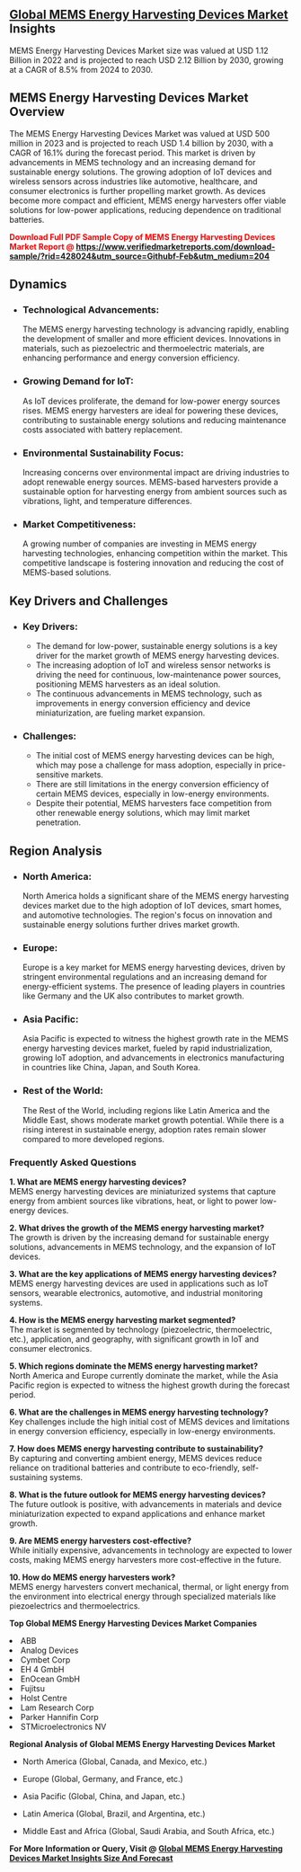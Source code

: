 <h2><a href="https://www.verifiedmarketreports.com/download-sample/?rid=428024&amp;utm_source=Githubf&amp;utm_medium=204" target="_blank">Global MEMS Energy Harvesting Devices Market</a> Insights</h2><p>MEMS Energy Harvesting Devices Market size was valued at USD 1.12 Billion in 2022 and is projected to reach USD 2.12 Billion by 2030, growing at a CAGR of 8.5% from 2024 to 2030.</p><p> <h2>MEMS Energy Harvesting Devices Market Overview</h2> <p>The MEMS Energy Harvesting Devices Market was valued at USD 500 million in 2023 and is projected to reach USD 1.4 billion by 2030, with a CAGR of 16.1% during the forecast period. This market is driven by advancements in MEMS technology and an increasing demand for sustainable energy solutions. The growing adoption of IoT devices and wireless sensors across industries like automotive, healthcare, and consumer electronics is further propelling market growth. As devices become more compact and efficient, MEMS energy harvesters offer viable solutions for low-power applications, reducing dependence on traditional batteries.</p> <p><b><p><span class=""><span style="color: #ff0000;"><strong>Download Full PDF Sample Copy of MEMS Energy Harvesting Devices Market Report</strong> @ </span><a href="https://www.verifiedmarketreports.com/download-sample/?rid=428024&amp;utm_source=Githubf-Feb&amp;utm_medium=204" target="_blank">https://www.verifiedmarketreports.com/download-sample/?rid=428024&amp;utm_source=Githubf-Feb&amp;utm_medium=204</a></span></p></b></p> <h2>Dynamics</h2> <ul> <li><h3>Technological Advancements:</h3> The MEMS energy harvesting technology is advancing rapidly, enabling the development of smaller and more efficient devices. Innovations in materials, such as piezoelectric and thermoelectric materials, are enhancing performance and energy conversion efficiency.</li> <li><h3>Growing Demand for IoT:</h3> As IoT devices proliferate, the demand for low-power energy sources rises. MEMS energy harvesters are ideal for powering these devices, contributing to sustainable energy solutions and reducing maintenance costs associated with battery replacement.</li> <li><h3>Environmental Sustainability Focus:</h3> Increasing concerns over environmental impact are driving industries to adopt renewable energy sources. MEMS-based harvesters provide a sustainable option for harvesting energy from ambient sources such as vibrations, light, and temperature differences.</li> <li><h3>Market Competitiveness:</h3> A growing number of companies are investing in MEMS energy harvesting technologies, enhancing competition within the market. This competitive landscape is fostering innovation and reducing the cost of MEMS-based solutions.</li> </ul> <h2>Key Drivers and Challenges</h2> <ul> <li><h3>Key Drivers:</h3> <ul> <li>The demand for low-power, sustainable energy solutions is a key driver for the market growth of MEMS energy harvesting devices.</li> <li>The increasing adoption of IoT and wireless sensor networks is driving the need for continuous, low-maintenance power sources, positioning MEMS harvesters as an ideal solution.</li> <li>The continuous advancements in MEMS technology, such as improvements in energy conversion efficiency and device miniaturization, are fueling market expansion.</li> </ul> </li> <li><h3>Challenges:</h3> <ul> <li>The initial cost of MEMS energy harvesting devices can be high, which may pose a challenge for mass adoption, especially in price-sensitive markets.</li> <li>There are still limitations in the energy conversion efficiency of certain MEMS devices, especially in low-energy environments.</li> <li>Despite their potential, MEMS harvesters face competition from other renewable energy solutions, which may limit market penetration.</li> </ul> </li> </ul> <h2>Region Analysis</h2> <ul> <li><h3>North America:</h3> North America holds a significant share of the MEMS energy harvesting devices market due to the high adoption of IoT devices, smart homes, and automotive technologies. The region's focus on innovation and sustainable energy solutions further drives market growth.</li> <li><h3>Europe:</h3> Europe is a key market for MEMS energy harvesting devices, driven by stringent environmental regulations and an increasing demand for energy-efficient systems. The presence of leading players in countries like Germany and the UK also contributes to market growth.</li> <li><h3>Asia Pacific:</h3> Asia Pacific is expected to witness the highest growth rate in the MEMS energy harvesting devices market, fueled by rapid industrialization, growing IoT adoption, and advancements in electronics manufacturing in countries like China, Japan, and South Korea.</li> <li><h3>Rest of the World:</h3> The Rest of the World, including regions like Latin America and the Middle East, shows moderate market growth potential. While there is a rising interest in sustainable energy, adoption rates remain slower compared to more developed regions.</li> </ul> <h3>Frequently Asked Questions</h3> <p><b>1. What are MEMS energy harvesting devices?</b><br>MEMS energy harvesting devices are miniaturized systems that capture energy from ambient sources like vibrations, heat, or light to power low-energy devices.</p> <p><b>2. What drives the growth of the MEMS energy harvesting market?</b><br>The growth is driven by the increasing demand for sustainable energy solutions, advancements in MEMS technology, and the expansion of IoT devices.</p> <p><b>3. What are the key applications of MEMS energy harvesting devices?</b><br>MEMS energy harvesting devices are used in applications such as IoT sensors, wearable electronics, automotive, and industrial monitoring systems.</p> <p><b>4. How is the MEMS energy harvesting market segmented?</b><br>The market is segmented by technology (piezoelectric, thermoelectric, etc.), application, and geography, with significant growth in IoT and consumer electronics.</p> <p><b>5. Which regions dominate the MEMS energy harvesting market?</b><br>North America and Europe currently dominate the market, while the Asia Pacific region is expected to witness the highest growth during the forecast period.</p> <p><b>6. What are the challenges in MEMS energy harvesting technology?</b><br>Key challenges include the high initial cost of MEMS devices and limitations in energy conversion efficiency, especially in low-energy environments.</p> <p><b>7. How does MEMS energy harvesting contribute to sustainability?</b><br>By capturing and converting ambient energy, MEMS devices reduce reliance on traditional batteries and contribute to eco-friendly, self-sustaining systems.</p> <p><b>8. What is the future outlook for MEMS energy harvesting devices?</b><br>The future outlook is positive, with advancements in materials and device miniaturization expected to expand applications and enhance market growth.</p> <p><b>9. Are MEMS energy harvesters cost-effective?</b><br>While initially expensive, advancements in technology are expected to lower costs, making MEMS energy harvesters more cost-effective in the future.</p> <p><b>10. How do MEMS energy harvesters work?</b><br>MEMS energy harvesters convert mechanical, thermal, or light energy from the environment into electrical energy through specialized materials like piezoelectrics and thermoelectrics.</p> </p><p><strong>Top Global MEMS Energy Harvesting Devices Market Companies</strong></p><div data-test-id=""><p><li>ABB</li><li> Analog Devices</li><li> Cymbet Corp</li><li> EH 4 GmbH</li><li> EnOcean GmbH</li><li> Fujitsu</li><li> Holst Centre</li><li> Lam Research Corp</li><li> Parker Hannifin Corp</li><li> STMicroelectronics NV</li></p><div><strong>Regional Analysis of&nbsp;Global MEMS Energy Harvesting Devices Market</strong></div><ul><li dir="ltr"><p dir="ltr">North America&nbsp;(Global, Canada, and Mexico, etc.)</p></li><li dir="ltr"><p dir="ltr">Europe (Global, Germany, and France, etc.)</p></li><li dir="ltr"><p dir="ltr">Asia Pacific&nbsp;(Global, China, and Japan, etc.)</p></li><li dir="ltr"><p dir="ltr">Latin America&nbsp;(Global, Brazil, and Argentina, etc.)</p></li><li dir="ltr">Middle East and Africa&nbsp;(Global, Saudi Arabia, and South Africa, etc.)</li></ul><p><strong>For More Information or Query, Visit @&nbsp;</strong><strong><a href="https://www.verifiedmarketreports.com/product/mems-energy-harvesting-devices-market/?utm_source=Githubf&amp;utm_medium=204" target="_blank">Global MEMS Energy Harvesting Devices Market Insights Size And Forecast</a></strong></p></div>
